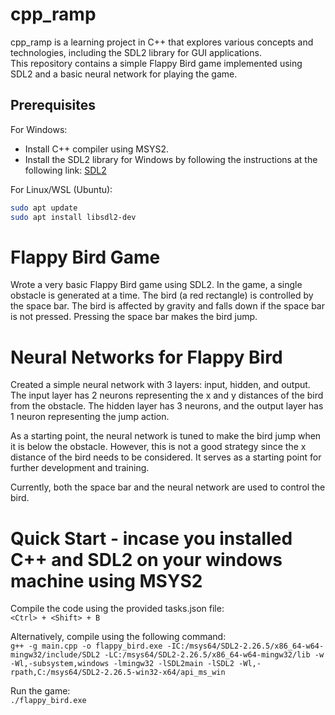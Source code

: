 # cpp_ramp
cpp_ramp is a learning project in C++ that explores various concepts and technologies, including the SDL2 library for GUI applications.  
This repository contains a simple Flappy Bird game implemented using SDL2 and a basic neural network for playing the game.  

## Prerequisites

For Windows:  
- Install C++ compiler using MSYS2.
- Install the SDL2 library for Windows by following the instructions at the following link: [SDL2](https://github.com/libsdl-org/SDL/releases/tag/release-2.26.5)

For Linux/WSL (Ubuntu):
```bash
sudo apt update
sudo apt install libsdl2-dev
```


# Flappy Bird Game
Wrote a very basic Flappy Bird game using SDL2. In the game, a single obstacle is generated at a time. The bird (a red rectangle) is controlled by the space bar. The bird is affected by gravity and falls down if the space bar is not pressed. Pressing the space bar makes the bird jump.

# Neural Networks for Flappy Bird
Created a simple neural network with 3 layers: input, hidden, and output. The input layer has 2 neurons representing the x and y distances of the bird from the obstacle. The hidden layer has 3 neurons, and the output layer has 1 neuron representing the jump action.

As a starting point, the neural network is tuned to make the bird jump when it is below the obstacle. However, this is not a good strategy since the x distance of the bird needs to be considered. It serves as a starting point for further development and training.

Currently, both the space bar and the neural network are used to control the bird.


# Quick Start - incase you installed C++ and SDL2 on your windows machine using MSYS2
Compile the code using the provided tasks.json file:  
``` <Ctrl> + <Shift> + B ```

Alternatively, compile using the following command:  
```g++ -g main.cpp -o flappy_bird.exe -IC:/msys64/SDL2-2.26.5/x86_64-w64-mingw32/include/SDL2 -LC:/msys64/SDL2-2.26.5/x86_64-w64-mingw32/lib -w -Wl,-subsystem,windows -lmingw32 -lSDL2main -lSDL2 -Wl,-rpath,C:/msys64/SDL2-2.26.5-win32-x64/api_ms_win```

Run the game:  
```./flappy_bird.exe ```

